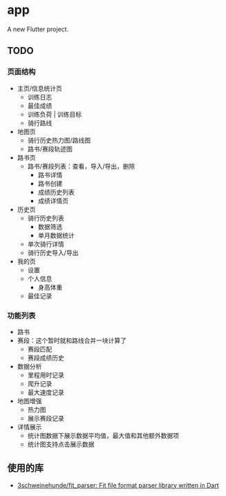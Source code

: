 # app

A new Flutter project.

## TODO

### 页面结构

- 主页/信息统计页
    - 训练日志
    - 最佳成绩
    - 训练负荷 | 训练目标
    - 骑行路线
- 地图页
    - 骑行历史热力图/路线图
    - 路书/赛段轨迹图
- 路书页
    - 路书/赛段列表：查看，导入/导出，删除
        - 路书详情
        - 路书创建
        - 成绩历史列表
        - 成绩详情页
- 历史页
    - 骑行历史列表
        - 数据筛选
        - 单月数据统计
    - 单次骑行详情
    - 骑行历史导入/导出
- 我的页
    - 设置
    - 个人信息
        - 身高体重
    - 最佳记录

### 功能列表

- 路书
- 赛段：这个暂时就和路线合并一块计算了
    - 赛段匹配
    - 赛段成绩历史
- 数据分析
    - 里程用时记录
    - 爬升记录
    - 最大速度记录
- 地图增强
    - 热力图
    - 展示赛段记录
- 详情展示
    - 统计图数据下展示数据平均值，最大值和其他额外数据项
    - 统计图支持点击展示数据

## 使用的库

- [3schweinehunde/fit_parser: Fit file format parser library written in Dart](https://github.com/3schweinehunde/fit_parser)